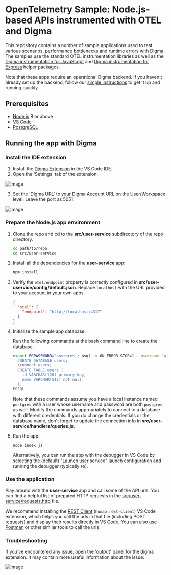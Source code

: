 # OpenTelemetry Sample: Node.js-based APIs instrumented with OTEL and Digma

This repository contains a number of sample applications used to test various scenarios, performance bottlenecks and runtime errors with [Digma](https://github.com/digma-ai/digma). The samples use the standard OTEL instrumentation libraries as well as the [Digma instrumentation for JavaScript](https://github.com/digma-ai/otel-js-instrumentation) and [Digma instrumentation for Express](https://github.com/digma-ai/digma-instrumentation-express) helper packages.

Note that these apps require an operational Digma backend. If you haven't already set up the backend, follow our [simple instructions](https://github.com/digma-ai/digma) to get it up and running quickly.

## Prerequisites
- [Node.js](https://nodejs.org/) 8 or above
- [VS Code](https://code.visualstudio.com/download)
- [PostgreSQL](https://www.postgresql.org/download/)

## Running the app with Digma

### Install the IDE extension

1. Install the [Digma Extension](https://marketplace.visualstudio.com/items?itemName=digma.digma) in the VS Code IDE.
2. Open the 'Settings' tab of the extension.

![image](https://user-images.githubusercontent.com/93863/165008075-96fa40cd-a566-4c69-9481-195f69f3c425.png)

3. Set the 'Digma URL' to your Digma Account URL on the User/Workspace level. Leave the port as 5051.

![image](https://user-images.githubusercontent.com/93863/165008209-c832fc43-0600-48e9-9324-a5c9f8e4b904.png)

### Prepare the Node.js app environment

1. Clone the repo and cd to the **src/user-service** subdirectory of the repo directory.

    ```sh
    cd path/to/repo
    cd src/user-service
    ```

2. Install all the dependencies for the **user-service** app:

    ```sh
    npm install
    ```

4. Verify the `otel.endpoint` property is correctly configured in **src/user-uservice/config/default.json**. Replace `localhost` with the URL provided to your account in your own apps.

    <!-- In main.py, modify the OTEL exporter to use the Digma backend as well. For the 'backend_url' parameter in the Digma instrumentation (line 33) replace 'localhost' with the URL provided to your account, like so (do not include any brackets in the URL): -->

    ```json
    {
      "otel": {
        "endpoint": "http://localhost:4317"
      }
    }
    ```

5. Initialize the sample app database.

    Run the following commands at the bash command line to create the database.

    ```sh
    export PGPASSWORD='postgres'; psql -v ON_ERROR_STOP=1 --username "postgres" --dbname "postgres" -h localhost<<-EOSQL
      CREATE DATABASE users;
      \connect users;
      CREATE TABLE users (
        id VARCHAR(128) primary key,
        name VARCHAR(512) not null
      );
    EOSQL
    ```

    Note that these commands assume you have a local instance named `postgres` with a user whose username and password are both `postgres` as well.
    Modify the commands appropriately to connect to a database with different credentials.
    If you do change the credentials or the database name, don't forget to update the connection info in **src/user-service/handlers/queries.js**.

5. Run the app.

    ```sh
    node index.js
    ```

    Alternatively, you can run the app with the debugger in VS Code by selecting the (default) "Launch user service" launch configuration and running the debugger (typically `F5`).

### Use the application

Play around with the **user-service** app and call some of the API urls.
You can find a helpful list of prepared HTTP requests in the [src/user-service/requests.http](src/user-service/requests.http) file.

We recommend installing the [REST Client](https://marketplace.visualstudio.com/items?itemName=humao.rest-client) (`humao.rest-client`) VS Code extension, which helps you call the urls in that file (including POST requests) and display their results directly in VS Code. You can also use [Postman](https://www.postman.com/downloads/) or other similar tools to call the urls.

### Troubleshooting

If you've encountered any issue, open the 'output' panel for the digma extension. It may contain more useful information about the issue:

![image](https://user-images.githubusercontent.com/93863/165012583-9d154ea5-7378-466b-a6cc-686d4b5261e3.png)
